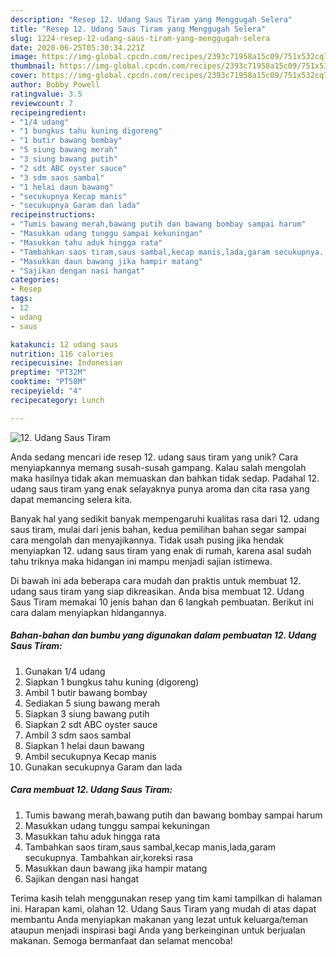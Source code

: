 ```yaml
---
description: "Resep 12. Udang Saus Tiram yang Menggugah Selera"
title: "Resep 12. Udang Saus Tiram yang Menggugah Selera"
slug: 1224-resep-12-udang-saus-tiram-yang-menggugah-selera
date: 2020-06-25T05:30:34.221Z
image: https://img-global.cpcdn.com/recipes/2393c71958a15c09/751x532cq70/12-udang-saus-tiram-foto-resep-utama.jpg
thumbnail: https://img-global.cpcdn.com/recipes/2393c71958a15c09/751x532cq70/12-udang-saus-tiram-foto-resep-utama.jpg
cover: https://img-global.cpcdn.com/recipes/2393c71958a15c09/751x532cq70/12-udang-saus-tiram-foto-resep-utama.jpg
author: Bobby Powell
ratingvalue: 3.5
reviewcount: 7
recipeingredient:
- "1/4 udang"
- "1 bungkus tahu kuning digoreng"
- "1 butir bawang bombay"
- "5 siung bawang merah"
- "3 siung bawang putih"
- "2 sdt ABC oyster sauce"
- "3 sdm saos sambal"
- "1 helai daun bawang"
- "secukupnya Kecap manis"
- "secukupnya Garam dan lada"
recipeinstructions:
- "Tumis bawang merah,bawang putih dan bawang bombay sampai harum"
- "Masukkan udang tunggu sampai kekuningan"
- "Masukkan tahu aduk hingga rata"
- "Tambahkan saos tiram,saus sambal,kecap manis,lada,garam secukupnya. Tambahkan air,koreksi rasa"
- "Masukkan daun bawang jika hampir matang"
- "Sajikan dengan nasi hangat"
categories:
- Resep
tags:
- 12
- udang
- saus

katakunci: 12 udang saus 
nutrition: 116 calories
recipecuisine: Indonesian
preptime: "PT32M"
cooktime: "PT58M"
recipeyield: "4"
recipecategory: Lunch

---
```



![12. Udang Saus Tiram](https://img-global.cpcdn.com/recipes/2393c71958a15c09/751x532cq70/12-udang-saus-tiram-foto-resep-utama.jpg)

Anda sedang mencari ide resep 12. udang saus tiram yang unik? Cara menyiapkannya memang susah-susah gampang. Kalau salah mengolah maka hasilnya tidak akan memuaskan dan bahkan tidak sedap. Padahal 12. udang saus tiram yang enak selayaknya punya aroma dan cita rasa yang dapat memancing selera kita.



Banyak hal yang sedikit banyak mempengaruhi kualitas rasa dari 12. udang saus tiram, mulai dari jenis bahan, kedua pemilihan bahan segar sampai cara mengolah dan menyajikannya. Tidak usah pusing jika hendak menyiapkan 12. udang saus tiram yang enak di rumah, karena asal sudah tahu triknya maka hidangan ini mampu menjadi sajian istimewa.


Di bawah ini ada beberapa cara mudah dan praktis untuk membuat 12. udang saus tiram yang siap dikreasikan. Anda bisa membuat 12. Udang Saus Tiram memakai 10 jenis bahan dan 6 langkah pembuatan. Berikut ini cara dalam menyiapkan hidangannya.

<!--inarticleads1-->

##### Bahan-bahan dan bumbu yang digunakan dalam pembuatan 12. Udang Saus Tiram:

1. Gunakan 1/4 udang
1. Siapkan 1 bungkus tahu kuning (digoreng)
1. Ambil 1 butir bawang bombay
1. Sediakan 5 siung bawang merah
1. Siapkan 3 siung bawang putih
1. Siapkan 2 sdt ABC oyster sauce
1. Ambil 3 sdm saos sambal
1. Siapkan 1 helai daun bawang
1. Ambil secukupnya Kecap manis
1. Gunakan secukupnya Garam dan lada




<!--inarticleads2-->

##### Cara membuat 12. Udang Saus Tiram:

1. Tumis bawang merah,bawang putih dan bawang bombay sampai harum
1. Masukkan udang tunggu sampai kekuningan
1. Masukkan tahu aduk hingga rata
1. Tambahkan saos tiram,saus sambal,kecap manis,lada,garam secukupnya. Tambahkan air,koreksi rasa
1. Masukkan daun bawang jika hampir matang
1. Sajikan dengan nasi hangat




Terima kasih telah menggunakan resep yang tim kami tampilkan di halaman ini. Harapan kami, olahan 12. Udang Saus Tiram yang mudah di atas dapat membantu Anda menyiapkan makanan yang lezat untuk keluarga/teman ataupun menjadi inspirasi bagi Anda yang berkeinginan untuk berjualan makanan. Semoga bermanfaat dan selamat mencoba!
